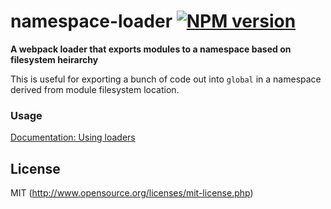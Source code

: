 # namespace-loader [![NPM version](https://badge.fury.io/js/namespace-loader.svg)](http://badge.fury.io/js/namespace-loader)

**A webpack loader that exports modules to a namespace based on filesystem heirarchy**

This is useful for exporting a bunch of code out into `global` in a namespace derived from module filesystem location.

### Usage

[Documentation: Using loaders](http://webpack.github.io/docs/using-loaders.html)

## License

MIT (http://www.opensource.org/licenses/mit-license.php)
